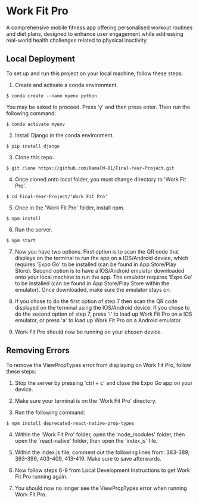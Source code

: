 # Work Fit Pro

A comprehensive mobile fitness app offering personalised workout routines and diet plans, designed to enhance user engagement while addressing real-world health challenges related to physical inactivity. 

## Local Deployment 

To set up and run this project on your local machine, follow these steps: 

1. Create and activate a conda environment. 

```console
$ conda create --name myenv python
```

You may be asked to proceed. Press 'y' and then press enter. Then run the following command: 

```console
$ conda activate myenv
```

2. Install Django in the conda environment. 

```console
$ pip install django
```

3. Clone this repo. 

```console
$ git clone https://github.com/KamalM-01/Final-Year-Project.git
```

4. Once cloned onto local folder, you must change directory to 'Work Fit Pro'. 

```console
$ cd Final-Year-Project/'Work Fit Pro'
```

5. Once in the 'Work Fit Pro' folder, install npm. 

```console
$ npm install
```

6. Run the server. 

```console
$ npm start
```

7. Now you have two options. First option is to scan the QR code that displays on the terminal to run the app on a IOS/Android device, which requires 'Expo Go' to be installed (can be found in App Store/Play Store). Second option is to have a IOS/Android emulator downloaded onto your local machine to run the app. The emulator requires 'Expo Go' to be installed (can be found in App Store/Play Store within the emulator). Once downloaded, make sure the emulator stays on. 

8. If you chose to do the first option of step 7 then scan the QR code displayed on the terminal using the IOS/Android device. If you chose to do the second option of step 7, press 'i' to load up Work Fit Pro on a IOS emulator, or press 'a' to load up Work Fit Pro on a Android emulator. 

9. Work Fit Pro should now be running on your chosen device. 

## Removing Errors

To remove the ViewPropTypes error from displaying on Work Fit Pro, follow these steps:

1. Stop the server by pressing 'ctrl + c' and close the Expo Go app on your device. 

2. Make sure your terminal is on the 'Work Fit Pro' directory. 

3. Run the following command: 

```console
$ npm install deprecated-react-native-prop-types
```

4. Within the 'Work Fit Pro' folder, open the 'node_modules' folder, then open the 'react-native' folder, then open the 'index.js' file. 

5. Within the index.js file, comment out the following lines from: 383-389, 393-399, 403-409, 413-419. Make sure to save afterwards. 

6. Now follow steps 6-9 from Local Development Instructions to get Work Fit Pro running again. 

7. You should now no longer see the ViewPropTypes error when running Work Fit Pro. 
